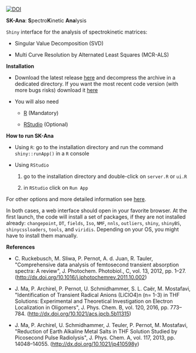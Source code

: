 
[![DOI](https://zenodo.org/badge/87315085.svg)](https://zenodo.org/badge/latestdoi/87315085)


**SK-Ana**: **S**pectro**K**inetic **Ana**lysis

`Shiny` interface for the analysis of spectrokinetic matrices:

* Singular Value Decomposition (SVD)

* Multi Curve Resolution by Alternated Least Squares (MCR-ALS)

<!--The code can be tested here: https://upsa.shinyapps.io/SK-Ana/-->


**Installation** 

* Download the latest release [here](https://github.com/ppernot/SK-Ana/releases/latest) 
  and decompress the archive in a dedicated directory. If you want the most recent code
  version (with more bugs risks) download it [here](https://github.com/ppernot/SK-Ana/archive/master.zip)

* You will also need

    + [R](https://cran.rstudio.com/) (Mandatory)
    
    + [RStudio](https://www.rstudio.com/products/rstudio/download/#download) (Optional)

**How to run SK-Ana**

* Using `R`: go to the installation directory and run the command `shiny::runApp()` in a `R` console
    
    
* Using `RStudio`

    1. go to the installation directory and double-click on `server.R` or `ui.R`

    2. in `RStudio` click on `Run App`

For other options and more detailed information see [here](https://shiny.rstudio.com/articles/running.html).

In both cases, a web interface should open in your favorite browser. At the first launch,
the code will install a set of packages, if they are not installed already: 
`changepoint`, `DT`, `fields`, `Iso`, `NMF`, `nnls`, `outliers`, `shiny`, `shinyBS`, 
`shinycssloaders`, `tools`, and `viridis`. 
Depending on your OS, you might have to install them manually.


**References**

* C. Ruckebusch, M. Sliwa, P. Pernot, A. d. Juan, R. Tauler, "Comprehensive data analysis of femtosecond transient absorption spectra: A review", J. Photochem. Photobiol., C, vol. 13, 2012, pp. 1–27. (http://dx.doi.org/10.1016/j.jphotochemrev.2011.10.002)

* J. Ma, P. Archirel, P. Pernot, U. Schmidhammer, S. L. Caër, M. Mostafavi, "Identification of Transient Radical Anions (LiClO4)n (n= 1-3) in THF Solutions: Experimental and Theoretical Investigation on Electron Localization in Oligomers", J. Phys. Chem. B, vol. 120, 2016, pp. 773–784. (http://dx.doi.org/10.1021/acs.jpcb.5b11315)

* J. Ma, P. Archirel, U. Schmidhammer, J. Teuler, P. Pernot, M. Mostafavi, "Reduction of Earth Alkaline Metal Salts in THF Solution Studied by Picosecond Pulse Radiolysis", J. Phys. Chem. A, vol. 117, 2013, pp. 14048–14055. (http://dx.doi.org/10.1021/jp410598y)

